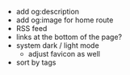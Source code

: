 - add og:description
- add og:image for home route
- RSS feed
- links at the bottom of the page?
- system dark / light mode
  - adjust favicon as well
- sort by tags
